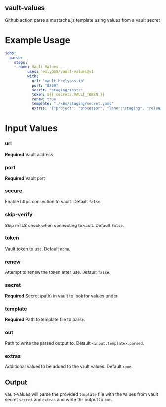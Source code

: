 vault-values
---
Github action parse a mustache.js template using values from a vault secret

# Example Usage

```yaml
jobs:
  parse:
    steps:
    - name: Vault Values
          uses: hexlyOSS/vault-values@v1
          with:
            url: "vault.hexlyoss.io"
            port: "8200"
            secret: "staging/test/"
            token: ${{ secrets.VAULT_TOKEN }}
            renew: true
            template: "./k8s/staging/secret.yaml"
            extras: '{"project": "processor", "lane":"staging", "releaseSha": "abc123"}'
```

# Input Values

### url

**Required** Vault address

### port

**Required** Vault port

### secure

Enable https connection to vault. Default `false`.

### skip-verify

Skip mTLS check when connecting to vault. Default `false`.

### token

Vault token to use.  Default `none`.

### renew

Attempt to renew the token after use. Default `false`.

### secret

**Required** Secret (path) in vault to look for values under.

### template

**Required** Path to template file to parse.

### out

Path to write the parsed output to. Default `<input.template>.parsed`.

### extras

Additional values to be added to the vault values. Default `none`.

## Output

vault-values will parse the provided `template` file with the values from vault secret `secret` and `extras` and write the output to `out`.